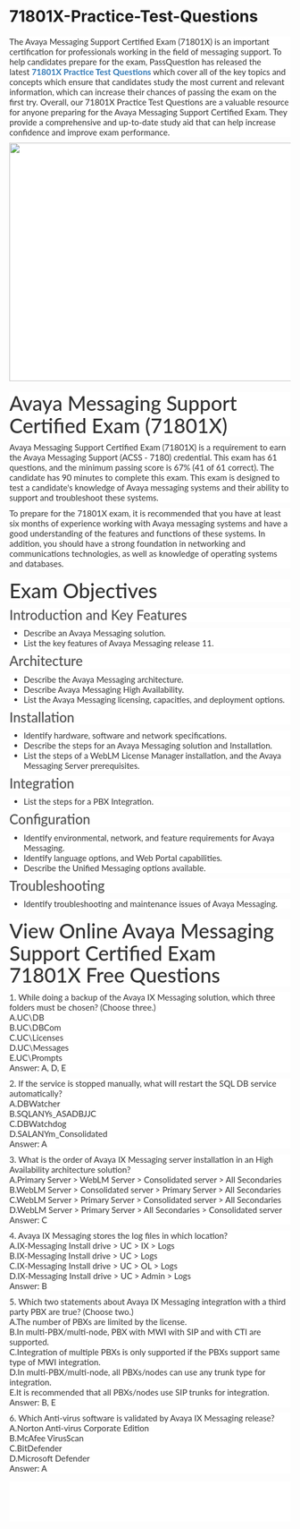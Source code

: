 # 71801X-Practice-Test-Questions
<p>
	<span style="font-size:12px;font-weight:normal;"> </span>
</p>
<p style="box-sizing:border-box;margin-top:0px;margin-bottom:10px;color:#333333;font-family:Lato;font-size:15px;white-space:normal;background-color:#FFFFFF;">
	<p style="box-sizing:border-box;margin-top:0px;margin-bottom:10px;color:#333333;font-family:Lato;font-size:15px;white-space:normal;background-color:#FFFFFF;">
		The Avaya Messaging Support Certified Exam (71801X) is an important certification for professionals working in the field of messaging support. To help candidates prepare for the exam, PassQuestion has released the latest&nbsp;<span style="box-sizing:border-box;font-weight:700;"><a href="https://www.passquestion.com/71801x.html" style="box-sizing:border-box;background-color:transparent;color:#337AB7;text-decoration-line:none;">71801X Practice Test Questions</a></span>&nbsp;which cover all of the key topics and concepts which ensure that candidates study the most current and relevant information, which can increase their chances of passing the exam on the first try. Overall, our 71801X Practice Test Questions are a valuable resource for anyone preparing for the Avaya Messaging Support Certified Exam. They provide a comprehensive and up-to-date study aid that can help increase confidence and improve exam performance.
	</p>
	<p style="box-sizing:border-box;margin-top:0px;margin-bottom:10px;color:#333333;font-family:Lato;font-size:15px;white-space:normal;background-color:#FFFFFF;">
		<img alt="" src="https://www.passquestion.com/uploads/pqcom/images/20230113/ff8e4b11b19e1c4a3ba54ddcce69b494.png" style="box-sizing:border-box;vertical-align:middle;max-width:100%;height:426px;width:600px;" />
	</p>
	<h1 style="box-sizing:border-box;margin:20px 0px 10px;font-size:36px;font-family:Lato;font-weight:500;line-height:1.1;color:#333333;white-space:normal;background-color:#FFFFFF;">
		Avaya Messaging Support Certified Exam (71801X)
	</h1>
	<p style="box-sizing:border-box;margin-top:0px;margin-bottom:10px;color:#333333;font-family:Lato;font-size:15px;white-space:normal;background-color:#FFFFFF;">
		Avaya Messaging Support Certified Exam (71801X) is a requirement to earn the Avaya Messaging Support (ACSS - 7180) credential. This exam has 61 questions, and the minimum passing score is 67% (41 of 61 correct). The candidate has 90 minutes to complete this exam. This exam is designed to test a candidate's knowledge of Avaya messaging systems and their ability to support and troubleshoot these systems.
	</p>
	<p style="box-sizing:border-box;margin-top:0px;margin-bottom:10px;color:#333333;font-family:Lato;font-size:15px;white-space:normal;background-color:#FFFFFF;">
		To prepare for the 71801X exam, it is recommended that you have at least six months of experience working with Avaya messaging systems and have a good understanding of the features and functions of these systems. In addition, you should have a strong foundation in networking and communications technologies, as well as knowledge of operating systems and databases.
	</p>
	<h1 style="box-sizing:border-box;margin:20px 0px 10px;font-size:36px;font-family:Lato;font-weight:500;line-height:1.1;color:#333333;white-space:normal;background-color:#FFFFFF;">
		Exam Objectives
	</h1>
	<h3 style="box-sizing:border-box;font-family:Lato;font-weight:500;line-height:1.1;color:#505050;margin-top:0px;margin-bottom:10px;font-size:24px;white-space:normal;background-color:#FFFFFF;">
		Introduction and Key Features
	</h3>
	<ul style="box-sizing:border-box;margin-top:0px;margin-bottom:10px;color:#333333;font-family:Lato;font-size:15px;white-space:normal;background-color:#FFFFFF;">
		<li style="box-sizing:border-box;">
			Describe an Avaya Messaging solution.
		</li>
		<li style="box-sizing:border-box;">
			List the key features of Avaya Messaging release 11.
		</li>
	</ul>
	<h3 style="box-sizing:border-box;font-family:Lato;font-weight:500;line-height:1.1;color:#505050;margin-top:0px;margin-bottom:10px;font-size:24px;white-space:normal;background-color:#FFFFFF;">
		Architecture
	</h3>
	<ul style="box-sizing:border-box;margin-top:0px;margin-bottom:10px;color:#333333;font-family:Lato;font-size:15px;white-space:normal;background-color:#FFFFFF;">
		<li style="box-sizing:border-box;">
			Describe the Avaya Messaging architecture.
		</li>
		<li style="box-sizing:border-box;">
			Describe Avaya Messaging High Availability.
		</li>
		<li style="box-sizing:border-box;">
			List the Avaya Messaging licensing, capacities, and deployment options.
		</li>
	</ul>
	<h3 style="box-sizing:border-box;font-family:Lato;font-weight:500;line-height:1.1;color:#505050;margin-top:0px;margin-bottom:10px;font-size:24px;white-space:normal;background-color:#FFFFFF;">
		Installation
	</h3>
	<ul style="box-sizing:border-box;margin-top:0px;margin-bottom:10px;color:#333333;font-family:Lato;font-size:15px;white-space:normal;background-color:#FFFFFF;">
		<li style="box-sizing:border-box;">
			Identify hardware, software and network specifications.
		</li>
		<li style="box-sizing:border-box;">
			Describe the steps for an Avaya Messaging solution and Installation.
		</li>
		<li style="box-sizing:border-box;">
			List the steps of a WebLM License Manager installation, and the Avaya Messaging Server prerequisites.
		</li>
	</ul>
	<h3 style="box-sizing:border-box;font-family:Lato;font-weight:500;line-height:1.1;color:#505050;margin-top:0px;margin-bottom:10px;font-size:24px;white-space:normal;background-color:#FFFFFF;">
		Integration
	</h3>
	<ul style="box-sizing:border-box;margin-top:0px;margin-bottom:10px;color:#333333;font-family:Lato;font-size:15px;white-space:normal;background-color:#FFFFFF;">
		<li style="box-sizing:border-box;">
			List the steps for a PBX Integration.
		</li>
	</ul>
	<h3 style="box-sizing:border-box;font-family:Lato;font-weight:500;line-height:1.1;color:#505050;margin-top:0px;margin-bottom:10px;font-size:24px;white-space:normal;background-color:#FFFFFF;">
		Configuration
	</h3>
	<ul style="box-sizing:border-box;margin-top:0px;margin-bottom:10px;color:#333333;font-family:Lato;font-size:15px;white-space:normal;background-color:#FFFFFF;">
		<li style="box-sizing:border-box;">
			Identify environmental, network, and feature requirements for Avaya Messaging.
		</li>
		<li style="box-sizing:border-box;">
			Identify language options, and Web Portal capabilities.
		</li>
		<li style="box-sizing:border-box;">
			Describe the Unified Messaging options available.
		</li>
	</ul>
	<h3 style="box-sizing:border-box;font-family:Lato;font-weight:500;line-height:1.1;color:#505050;margin-top:0px;margin-bottom:10px;font-size:24px;white-space:normal;background-color:#FFFFFF;">
		Troubleshooting
	</h3>
	<ul style="box-sizing:border-box;margin-top:0px;margin-bottom:10px;color:#333333;font-family:Lato;font-size:15px;white-space:normal;background-color:#FFFFFF;">
		<li style="box-sizing:border-box;">
			Identify troubleshooting and maintenance issues of Avaya Messaging.
		</li>
	</ul>
	<h1 style="box-sizing:border-box;margin:20px 0px 10px;font-size:36px;font-family:Lato;font-weight:500;line-height:1.1;color:#333333;white-space:normal;background-color:#FFFFFF;">
		View Online Avaya Messaging Support Certified Exam 71801X Free Questions
	</h1>
	<p style="box-sizing:border-box;margin-top:0px;margin-bottom:10px;color:#333333;font-family:Lato;font-size:15px;white-space:normal;background-color:#FFFFFF;">
		1. While doing a backup of the Avaya IX Messaging solution, which three folders must be chosen? (Choose three.)<br style="box-sizing:border-box;" />
A.UC\DB<br style="box-sizing:border-box;" />
B.UC\DBCom<br style="box-sizing:border-box;" />
C.UC\Licenses<br style="box-sizing:border-box;" />
D.UC\Messages<br style="box-sizing:border-box;" />
E.UC\Prompts<br style="box-sizing:border-box;" />
Answer: A, D, E
	</p>
	<p style="box-sizing:border-box;margin-top:0px;margin-bottom:10px;color:#333333;font-family:Lato;font-size:15px;white-space:normal;background-color:#FFFFFF;">
		2. If the service is stopped manually, what will restart the SQL DB service automatically?<br style="box-sizing:border-box;" />
A.DBWatcher<br style="box-sizing:border-box;" />
B.SQLANYs_ASADBJJC<br style="box-sizing:border-box;" />
C.DBWatchdog<br style="box-sizing:border-box;" />
D.SALANYm_Consolidated<br style="box-sizing:border-box;" />
Answer: A
	</p>
	<p style="box-sizing:border-box;margin-top:0px;margin-bottom:10px;color:#333333;font-family:Lato;font-size:15px;white-space:normal;background-color:#FFFFFF;">
		3. What is the order of Avaya IX Messaging server installation in an High Availability architecture solution?<br style="box-sizing:border-box;" />
A.Primary Server &gt; WebLM Server &gt; Consolidated server &gt; All Secondaries<br style="box-sizing:border-box;" />
B.WebLM Server &gt; Consolidated server &gt; Primary Server &gt; All Secondaries<br style="box-sizing:border-box;" />
C.WebLM Server &gt; Primary Server &gt; Consolidated server &gt; All Secondaries<br style="box-sizing:border-box;" />
D.WebLM Server &gt; Primary Server &gt; All Secondaries &gt; Consolidated server<br style="box-sizing:border-box;" />
Answer: C
	</p>
	<p style="box-sizing:border-box;margin-top:0px;margin-bottom:10px;color:#333333;font-family:Lato;font-size:15px;white-space:normal;background-color:#FFFFFF;">
		4. Avaya IX Messaging stores the log files in which location?<br style="box-sizing:border-box;" />
A.IX-Messaging Install drive &gt; UC &gt; IX &gt; Logs<br style="box-sizing:border-box;" />
B.IX-Messaging Install drive &gt; UC &gt; Logs<br style="box-sizing:border-box;" />
C.IX-Messaging Install drive &gt; UC &gt; OL &gt; Logs<br style="box-sizing:border-box;" />
D.IX-Messaging Install drive &gt; UC &gt; Admin &gt; Logs<br style="box-sizing:border-box;" />
Answer: B
	</p>
	<p style="box-sizing:border-box;margin-top:0px;margin-bottom:10px;color:#333333;font-family:Lato;font-size:15px;white-space:normal;background-color:#FFFFFF;">
		5. Which two statements about Avaya IX Messaging integration with a third party PBX are true? (Choose two.)<br style="box-sizing:border-box;" />
A.The number of PBXs are limited by the license.<br style="box-sizing:border-box;" />
B.In multi-PBX/multi-node, PBX with MWI with SIP and with CTI are supported.<br style="box-sizing:border-box;" />
C.Integration of multiple PBXs is only supported if the PBXs support same type of MWI integration.<br style="box-sizing:border-box;" />
D.In multi-PBX/multi-node, all PBXs/nodes can use any trunk type for integration.<br style="box-sizing:border-box;" />
E.It is recommended that all PBXs/nodes use SIP trunks for integration.<br style="box-sizing:border-box;" />
Answer: B, E
	</p>
	<p style="box-sizing:border-box;margin-top:0px;margin-bottom:10px;color:#333333;font-family:Lato;font-size:15px;white-space:normal;background-color:#FFFFFF;">
		6. Which Anti-virus software is validated by Avaya IX Messaging release?<br style="box-sizing:border-box;" />
A.Norton Anti-virus Corporate Edition<br style="box-sizing:border-box;" />
B.McAfee VirusScan<br style="box-sizing:border-box;" />
C.BitDefender<br style="box-sizing:border-box;" />
D.Microsoft Defender<br style="box-sizing:border-box;" />
Answer: A
	</p>
</p>
<p style="box-sizing:border-box;margin-top:0px;margin-bottom:10px;color:#333333;font-family:Lato;font-size:15px;white-space:normal;background-color:#FFFFFF;">
	<br style="box-sizing:border-box;" />
<br style="box-sizing:border-box;" />
<br style="box-sizing:border-box;" />
<br style="box-sizing:border-box;" />
</p>
<p>
	<br />
</p>
